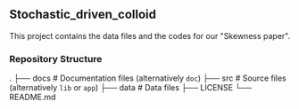 ## Stochastic_driven_colloid

This project contains the data files and the codes for our "Skewness paper".

### Repository Structure

.
    ├── docs                    # Documentation files (alternatively `doc`)
    ├── src                     # Source files (alternatively `lib` or `app`)
    ├── data                    # Data files
    ├── LICENSE
    └── README.md
